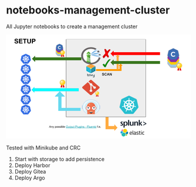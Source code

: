 # notebooks-management-cluster
All Jupyter notebooks to create a management cluster

![Management Cluster Pic](management-cluster.png)

Tested with Minikube and CRC

1. Start with storage to add persistence
2. Deploy Harbor
3. Deploy Gitea
4. Deploy Argo
